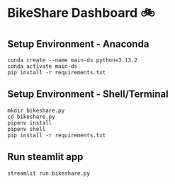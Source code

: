 # BikeShare Dashboard 🚲

## Setup Environment - Anaconda
```
conda create --name main-ds python=3.13.2
conda activate main-ds
pip install -r requirements.txt
```

## Setup Environment - Shell/Terminal
```
mkdir bikeshare.py
cd bikeshare.py
pipenv install
pipenv shell
pip install -r requirements.txt
```

## Run steamlit app
```
streamlit run bikeshare.py
```
